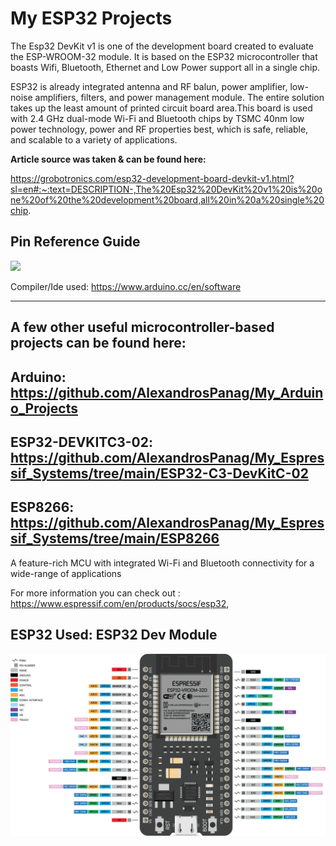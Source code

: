 # My ESP32 Projects



The Esp32 DevKit v1 is one of the development board created to evaluate the ESP-WROOM-32 module. It is based on the ESP32 microcontroller that boasts Wifi, Bluetooth, Ethernet and Low Power support all in a single chip.

ESP32 is already integrated antenna and RF balun, power amplifier, low-noise amplifiers, filters, and power management module. The entire solution takes up the least amount of printed circuit board area.This board is used with 2.4 GHz dual-mode Wi-Fi and Bluetooth chips by TSMC 40nm low power technology, power and RF properties best, which is safe, reliable, and scalable to a variety of applications.


<b> Article source was taken & can be found here:  </b>

https://grobotronics.com/esp32-development-board-devkit-v1.html?sl=en#:~:text=DESCRIPTION-,The%20Esp32%20DevKit%20v1%20is%20one%20of%20the%20development%20board,all%20in%20a%20single%20chip.


Pin Reference Guide
-----

![](https://grobotronics.com/images/companies/1/71kEWzr29bL._AC_SL1001_.jpg?1652689656048)


Compiler/Ide used: https://www.arduino.cc/en/software

-----------------------------------------------------
A few other useful microcontroller-based projects can be found here:
-----------------------------------------------

## Arduino: https://github.com/AlexandrosPanag/My_Arduino_Projects


## ESP32-DEVKITC3-02: https://github.com/AlexandrosPanag/My_Espressif_Systems/tree/main/ESP32-C3-DevKitC-02


## ESP8266: https://github.com/AlexandrosPanag/My_Espressif_Systems/tree/main/ESP8266


A feature-rich MCU with integrated Wi-Fi and
Bluetooth connectivity for a wide-range
of applications

For more information you can check out : https://www.espressif.com/en/products/socs/esp32,



## ESP32 Used: ESP32 Dev Module 

![](https://raw.githubusercontent.com/AlexandrosPanag/My_ESP32_Projects/main/ESP32-Pins.png)
